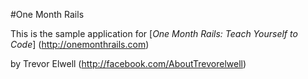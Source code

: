 #One Month Rails

This is the sample application for 
[*One Month Rails: Teach Yourself to Code*] (http://onemonthrails.com)

by Trevor Elwell (http://facebook.com/AboutTrevorelwell)